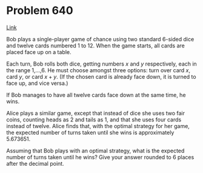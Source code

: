 # Problem 640

[Link](https://projecteuler.net/problem=640)

Bob plays a single-player game of chance using two standard 6-sided dice and twelve cards numbered 1 to 12. When the game starts, all cards are placed face up on a table.

Each turn, Bob rolls both dice, getting numbers $x$ and $y$ respectively, each in the range 1,...,6. He must choose amongst three options: turn over card $x$, card $y$, or card $x+y$. (If the chosen card is already face down, it is turned to face up, and vice versa.)

If Bob manages to have all twelve cards face down at the same time, he wins.

Alice plays a similar game, except that instead of dice she uses two fair coins, counting heads as 2 and tails as 1, and that she uses four cards instead of twelve. Alice finds that, with the optimal strategy for her game, the expected number of turns taken until she wins is approximately 5.673651.

Assuming that Bob plays with an optimal strategy, what is the expected number of turns taken until he wins? Give your answer rounded to 6 places after the decimal point.